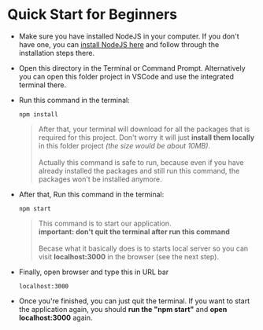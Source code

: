 # Quick Start for Beginners

- Make sure you have installed NodeJS in your computer. If you don't have one, you can [install NodeJS here](https://nodejs.org/en/) and follow through the installation steps there.

- Open this directory in the Terminal or Command Prompt. Alternatively you can open this folder project in VSCode and use the integrated terminal there.

- Run this command in the terminal:

  ```
  npm install
  ```

  > After that, your terminal will download for all the packages that is required for this project. Don't worry it will just **install them locally** in this folder project _(the size would be about 10MB)_. <br><br>
  > Actually this command is safe to run, because even if you have already installed the packages and still run this command, the packages won't be installed anymore.

- After that, Run this command in the terminal:

  ```
  npm start
  ```

  > This command is to start our application. <br>
  > **important: don't quit the terminal after run this command** <br><br>
  > Becase what it basically does is to starts local server so you can visit **localhost:3000** in the browser (see the next step).

- Finally, open browser and type this in URL bar

  ```
  localhost:3000
  ```

- Once you're finished, you can just quit the terminal. If you want to start the application again, you should **run the "npm start"** and **open localhost:3000** again.
